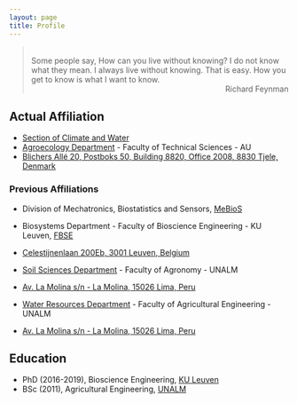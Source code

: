 ```yaml
---
layout: page
title: Profile
---
```

> <br/>
> Some people say, How can you live without knowing? I do not know what they mean. I always live without knowing. That is easy. How you get to know is what I want to know.
> <div style="text-align: right"> Richard Feynman </div>

## Actual Affiliation
+ [Section of Climate and Water](https://agro.au.dk/en/research/research-sections/climate-and-water/)
+ [Agroecology Department](https://agro.au.dk/en/) - Faculty of Technical Sciences - AU
+ [Blichers Allé 20, Postboks 50, Building 8820, Office 2008, 8830 Tjele, Denmark](https://agro.au.dk/en/about-the-department/contact-agroecology/)

### Previous Affiliations
+ Division of Mechatronics, Biostatistics and Sensors, [MeBioS](http://www.biw.kuleuven.be/biosyst/mebios)
+ Biosystems Department - Faculty of Bioscience Engineering - KU Leuven, [FBSE](https://www.biw.kuleuven.be/english)
+ [Celestijnenlaan 200Eb, 3001 Leuven, Belgium](https://www.kuleuven.be/maps/kaart?lat=50.863703799999996&lng=4.6757264&zoom=18&layer=mpq&labels=undefined&building=493-12)

+ [Soil Sciences Department](http://www.lamolina.edu.pe/agronomia/portal/index.php/dpto-suelos/) - Faculty of Agronomy - UNALM
+ [Av. La Molina s/n - La Molina, 15026 Lima, Peru](http://www.lamolina.edu.pe/agronomia/portal/index.php/contact-us/)

+ [Water Resources Department](http://www.lamolina.edu.pe/facultad/agricola/recursos.htm) - Faculty of Agricultural Engineering - UNALM
+ [Av. La Molina s/n - La Molina, 15026 Lima, Peru](https://www.google.com/maps/place/La+Molina+15024,+Peru/@-12.0827427,-76.9474143,2916m/data=!3m1!1e3!4m8!1m2!2m1!1sUNALM!3m4!1s0x9105c71de6ce7161:0xf6695c3872000465!8m2!3d-12.0828754!4d-76.9455815)

## Education
* PhD (2016-2019), Bioscience Engineering, [KU Leuven](https://www.kuleuven.be/kuleuven/)
* BSc (2011), Agricultural Engineering, [UNALM](http://www.lamolina.edu.pe/portada/)
